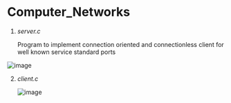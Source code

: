 # Computer_Networks

1. *server.c*
   
   Program to implement connection oriented and connectionless client for well known service standard ports
   
![image](https://github.com/92kareeem/Computer_Networks/assets/110279232/576c7331-a3ab-47be-a143-f64f4f0a467a)

2. *client.c*


   ![image](https://github.com/92kareeem/Computer_Networks/assets/110279232/641d74bc-3e81-4830-8847-3f1d0f84f931)

